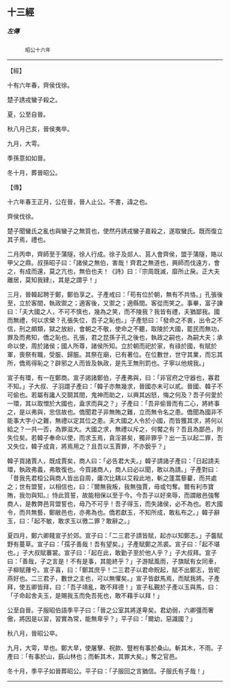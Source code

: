 

## 十三經

##### 左傳
　　　`昭公十六年`

* * *

【經】

十有六年春，齊侯伐徐。

楚子誘戎蠻子殺之。

夏，公至自晉。

秋八月己亥，晉侯夷卒。

九月，大雩。

季孫意如如晉。

冬十月，葬晉昭公。

【傳】

十六年春王正月，公在晉，晉人止公。不書，諱之也。

齊侯伐徐。

楚子聞蠻氏之亂也與蠻子之無質也，使然丹誘戎蠻子嘉殺之，遂取蠻氏。既而復立其子焉，禮也。

二月丙申，齊師至于蒲隧，徐人行成。徐子及郯人、莒人會齊侯，盟于蒲隧，賂以甲父之鼎。叔孫昭子曰：「諸侯之無伯，害哉！齊君之無道也，興師而伐遠方，會之，有成而還，莫之亢也，無伯也夫！《詩》曰：『宗周既滅，靡所止戾。正大夫離居，莫知我肄』，其是之謂乎！」

三月，晉韓起聘于鄭，鄭伯享之。子產戒曰：「苟有位於朝，無有不共恪。」孔張後至，立於客間，執政禦之；適客後，又禦之；適縣間。客從而笑之。事畢，富子諫曰：「夫大國之人，不可不慎也，幾為之笑，而不陵我？我皆有禮，夫猶鄙我。國而無禮，何以求榮？孔張失位，吾子之恥也。」子產怒曰：「發命之不衷，出令之不信，刑之頗類，獄之放紛，會朝之不敬，使命之不聽，取陵於大國，罷民而無功，罪及而弗知，僑之恥也。孔張，君之昆孫子孔之後也，執政之嗣也，為嗣大夫；承命以使，周於諸侯；國人所尊，諸侯所知。立於朝而祀於家，有祿於國，有賦於軍，喪祭有職，受脤、歸脤。其祭在廟，已有著位。在位數世，世守其業，而忘其所，僑焉得恥之？辟邪之人而皆及執政，是先王無刑罰也。子寧以他規我。」

宣子有環，有一在鄭商。宣子謁諸鄭伯，子產弗與，曰：「非官府之守器也，寡君不知。」子大叔、子羽謂子產曰：「韓子亦無幾求，晉國亦未可以貳。晉國、韓子不可偷也。若屬有讒人交鬬其間，鬼神而助之，以興其凶怒，悔之何及？吾子何愛於一環，其以取憎於大國也，盍求而與之？」子產曰：「吾非偷晉而有二心，將終事之，是以弗與，忠信故也。僑聞君子非無賄之難，立而無令名之患。僑聞為國非不能事大字小之難，無禮以定其位之患。夫大國之人令於小國，而皆獲其求，將何以給之？一共一否，為罪滋大。大國之求，無禮以斥之，何饜之有？吾且為鄙邑，則失位矣。若韓子奉命以使，而求玉焉，貪淫甚矣，獨非罪乎？出一玉以起二罪，吾又失位，韓子成貪，將焉用之？且吾以玉賈罪，不亦銳乎？」

韓子買諸賈人，既成賈矣，商人曰：「必告君大夫。」韓子請諸子產曰：「日起請夫環，執政弗義，弗敢復也。今買諸商人，商人曰必以聞，敢以為請。」子產對曰：「昔我先君桓公與商人皆出自周，庸次比耦以艾殺此地，斬之蓬蒿藜藋，而共處之；世有盟誓，以相信也，曰：『爾無我叛，我無強賈，毋或匄奪。爾有利市寶賄，我勿與知。』恃此質誓，故能相保以至于今。今吾子以好來辱，而謂敝邑強奪商人，是教弊邑背盟誓也，毋乃不可乎！吾子得玉，而失諸侯，必不為也。若大國令，而共無藝，鄭敝邑也，亦弗為也。僑若獻玉，不知所成，敢私布之。」韓子辭玉，曰：「起不敏，敢求玉以徼二罪？敢辭之。」

夏四月，鄭六卿餞宣子於郊。宣子曰：「二三君子請皆賦，起亦以知鄭志。」子齹賦野有蔓草。宣子曰：「孺子善哉！吾有望矣。」子產賦鄭之羔裘。宣子曰：「起不堪也。」子大叔賦褰裳。宣子曰：「起在此，敢勤子至於他人乎？」子大叔拜。宣子曰：「善哉，子之言是！不有是事，其能終乎？」子游賦風雨，子旗賦有女同車，子柳賦蘀兮。宣子喜，曰：「鄭其庶乎！二三君子以君命貺起，賦不出鄭志，皆昵燕好也。二三君子，數世之主也，可以無懼矣。」宣子皆獻馬焉，而賦我將。子產拜，使五卿皆拜，曰：「吾子靖亂，敢不拜德！」宣子私覲於子產以玉與馬，曰：「子命起舍夫玉，是賜我玉而免吾死也，敢不藉手以拜！」

公至自晉。子服昭伯語季平子曰：「晉之公室其將遂卑矣。君幼弱，六卿彊而奢傲，將因是以習，習實為常，能無卑乎？」平子曰：「爾幼，惡識國？」

秋八月，晉昭公卒。

九月，大雩，旱也。鄭大旱，使屠擊、祝款、豎柎有事於桑山。斬其木，不雨。子產曰：「有事於山，蓺山林也；而斬其木，其罪大矣。」奪之官邑。

冬十月，季平子如晉葬昭公。平子曰：「子服回之言猶信。子服氏有子哉！」

* * *

